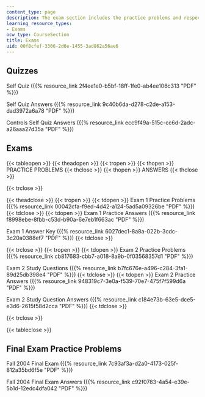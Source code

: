 ```yaml
---
content_type: page
description: The exam section includes the practice problems and respective solutions.
learning_resource_types:
- Exams
ocw_type: CourseSection
title: Exams
uid: 00f8cfef-3306-2d6e-1455-3ad862a56ae6
---
```


Quizzes
-------

Self Quiz ({{% resource_link 2f4ee1e0-b5bf-18ff-1fe0-ab4ee106c313 "PDF" %}})

Self Quiz Answers ({{% resource_link 9c40b6da-d278-c2de-a153-dad3972a6a78 "PDF" %}})

Controls Self Quiz Answers ({{% resource_link ecc9f49a-515c-cc6d-2adc-a26aaa27d35a "PDF" %}})

Exams
-----

{{< tableopen >}}
{{< theadopen >}}
{{< tropen >}}
{{< thopen >}}
PRACTICE PROBLEMS
{{< thclose >}}
{{< thopen >}}
ANSWERS
{{< thclose >}}

{{< trclose >}}

{{< theadclose >}}
{{< tropen >}}
{{< tdopen >}}
Exam 1 Practice Problems ({{% resource_link 00042cfa-f9ed-4d42-a124-5ad5a09326be "PDF" %}})
{{< tdclose >}}
{{< tdopen >}}
Exam 1 Practice Answers ({{% resource_link f8998ebe-8fbb-c53d-b90a-6e7eb1f663ac "PDF" %}})  
  
Exam 1 Answer Key ({{% resource_link 6027dec1-8a8a-022b-3cdc-3c20a0388ef7 "PDF" %}})
{{< tdclose >}}

{{< trclose >}}
{{< tropen >}}
{{< tdopen >}}
Exam 2 Practice Problems ({{% resource_link cb817683-cbb7-a018-8a9b-0f03568357d1 "PDF" %}})  
  
Exam 2 Study Questions ({{% resource_link b7fc676e-a496-c284-3fa1-89d25db398e4 "PDF" %}})
{{< tdclose >}}
{{< tdopen >}}
Exam 2 Practice Answers ({{% resource_link 948319c7-3e0a-f539-70e7-475f7f599d6a "PDF" %}})  
  
Exam 2 Study Question Answers ({{% resource_link c184e73b-63e5-dce5-e3d6-2615f58d2cca "PDF" %}})
{{< tdclose >}}

{{< trclose >}}

{{< tableclose >}}

Final Exam Practice Problems
----------------------------

Fall 2004 Final Exam ({{% resource_link 7c93af3a-d2a0-4173-025f-812a35bd6f5e "PDF" %}})

Fall 2004 Final Exam Answers ({{% resource_link c92f0783-4a54-e39e-5b1d-12edc4dfa042 "PDF" %}})